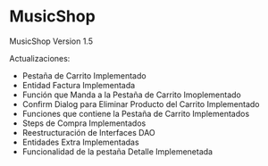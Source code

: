 # MusicShop
MusicShop Version 1.5

Actualizaciones:

- Pestaña de Carrito Implementado
- Entidad Factura Implementada
- Función que Manda a la Pestaña de Carrito Imoplementado
- Confirm Dialog para Eliminar Producto del Carrito Implementado
- Funciones que contiene la Pestaña de Carrito Implementados
- Steps de Compra Implementados
- Reestructuración de Interfaces DAO
- Entidades Extra Implementadas
- Funcionalidad de la pestaña Detalle Implemenetada
